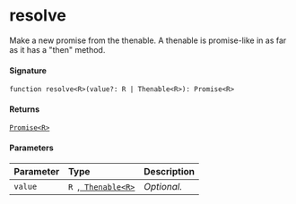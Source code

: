 # resolve<R>

Make a new promise from the thenable. 
A thenable is promise-like in as far as it has a "then" method.

#### Signature
`function resolve<R>(value?: R | Thenable<R>): Promise<R>`

#### Returns
[`Promise<R>`](promise.md)

#### Parameters


| Parameter	   | Type    | Description |
|:-------------|:---------------|:------------|
| `value`    | `R `,[` Thenable<R>`](thenable.md) | _Optional._ |

